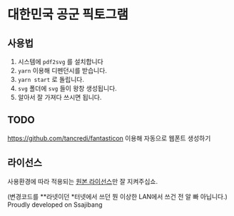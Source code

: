 # 대한민국 공군 픽토그램

## 사용법
1. 시스템에 `pdf2svg` 를 설치합니다
2. `yarn` 이용해 디펜던시를 받습니다.
3. `yarn start` 로 돌립니다.
4. `svg` 폴더에 `svg` 들이 왕창 생성됩니다.
5. 알아서 잘 가져다 쓰시면 됩니다.

## TODO
https://github.com/tancredi/fantasticon 이용해 자동으로 웹폰트 생성하기

## 라이선스
사용환경에 따라 적용되는 [원본 라이선스](LICENSE.md)만 잘 지켜주십쇼.  
  
(변경코드를 **라넷이던 *터넷에서 쓰던 뭔 이상한 LAN에서 쓰건 전 알 빠 아닙니다.)  
Proudly developed on Ssajibang  
